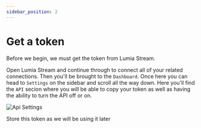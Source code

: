 ```yaml
---
sidebar_position: 2
---
```


# Get a token

Before we begin, we must get the token from Lumia Stream.

Open Lumia Stream and continue through to connect all of your related connections.
Then you'll be brought to the `Dashboard`.
Once here you can head to `Settings` on the sidebar and scroll all the way down.
Here you'll find the `API` secion where you will be able to copy your token as well as having the ability to turn the API off or on.

![Api Settings](/img/tutorial/api-docs-location.jpg)

Store this token as we will be using it later

